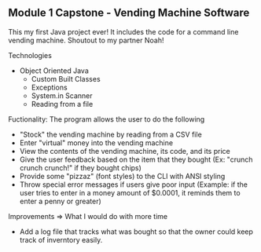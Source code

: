 ## Module 1 Capstone - Vending Machine Software

This my first Java project ever! It includes the code for a command line vending machine. Shoutout to my partner Noah! 

Technologies 
   - Object Oriented Java 
      - Custom Built Classes
      - Exceptions 
      - System.in Scanner 
      - Reading from a file

Fuctionality: 
The program allows the user to do the following 
   - "Stock" the vending machine by reading from a CSV file 
   - Enter "virtual" money into the vending machine 
   - View the contents of the vending machine, its code, and its price
   - Give the user feedback based on the item that they bought (Ex: "crunch crunch crunch!" if they bought chips)
   - Provide some "pizzaz" (font styles) to the CLI with ANSI styling 
   - Throw special error messages if users give poor input (Example: if the user tries to enter in a money amount of $0.0001, it reminds them to enter a penny or greater)
   
  Improvements => What I would do with more time 
   - Add a log file that tracks what was bought so that the owner could keep track of inverntory easily. 
